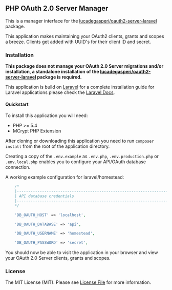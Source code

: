## PHP OAuth 2.0 Server Manager

This is a manager interface for the [lucadegasperi/oauth2-server-laravel](https://github.com/lucadegasperi/oauth2-server-laravel) package.

This application makes maintaining your OAuth2 clients, grants and scopes a breeze. Clients get added with UUID's for their client ID and secret.

### Installation

**This package does not manage your OAuth 2.0 Server migrations and/or installation, a standalone installation of the [lucadegasperi/oauth2-server-laravel](https://github.com/lucadegasperi/oauth2-server-laravel) package is required.**

This application is build on [Laravel](http://laravel.com) for a complete installation guide for Laravel applications please check the [Laravel Docs](http://laravel.com/docs/4.2/quick).

#### Quickstart

To install this application you will need:

- PHP >= 5.4
- MCrypt PHP Extension

After cloning or downloading this application you need to run ```composer install``` from the root of the application directory.

Creating a copy of the ```.env.example``` as ```.env.php```, ```.env.production.php``` or ```.env.local.php``` enables you to configure your API/OAuth database connection.

A working example configuration for laravel/homestead:

```PHP
    /*
    |--------------------------------------------------------------------------
    | API database credentials
    |--------------------------------------------------------------------------
    */

    'DB_OAUTH_HOST' => 'localhost',

    'DB_OAUTH_DATABASE' => 'api',

    'DB_OAUTH_USERNAME' => 'homestead',

    'DB_OAUTH_PASSWORD' => 'secret',
```

You should now be able to visit the application in your browser and view your OAuth 2.0 Server clients, grants and scopes.

### License

The MIT License (MIT). Please see [License File](https://github.com/pcextreme/oauth2-server-manager-laravel/blob/master/LICENSE) for more information.
